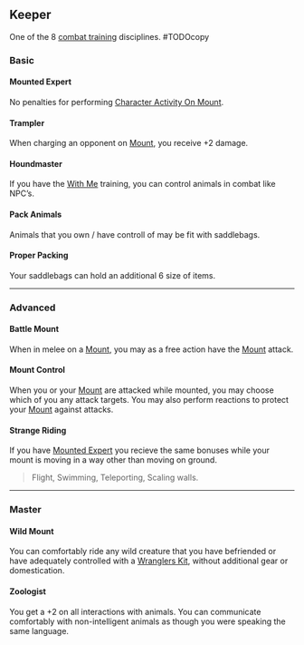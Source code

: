 ## Keeper
One of the 8 [combat training](Combat-Training) disciplines.
#TODOcopy

### Basic
#### Mounted Expert
No penalties for performing [Character Activity On Mount](Mounts#Character%20Activity%20On%20Mount).

#### Trampler
When charging an opponent on [Mount](Mounts), you receive +2 damage.

#### Houndmaster
If you have the [With Me](Leader#With%20Me) training, you can control animals in combat like NPC’s.

#### Pack Animals
Animals that you own / have controll of may be fit with saddlebags.

#### Proper Packing
Your saddlebags can hold an additional 6 size of items.

---

### Advanced

#### Battle Mount
When in melee on a [Mount](Mounts), you may as a free action have the [Mount](Mounts) attack.

#### Mount Control
When you or your [Mount](Mounts) are attacked while mounted, you may choose which of you any attack targets. You may also perform reactions to protect your [Mount](Mounts) against attacks.

#### Strange Riding
If you have [Mounted Expert](#Mounted%20Expert) you recieve the same bonuses while your mount is moving in a way other than moving on ground.

> Flight, Swimming, Teleporting, Scaling walls.

---

### Master

#### Wild Mount
You can comfortably ride any wild creature that you have befriended or have adequately controlled with a [Wranglers Kit](Example-Gear#Wranglers%20Kit), without additional gear or domestication.

#### Zoologist
You get a +2 on all interactions with animals. You can communicate comfortably with non-intelligent animals as though you were speaking the same language.